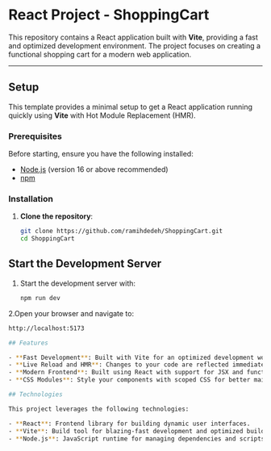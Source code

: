 # React Project - ShoppingCart

This repository contains a React application built with **Vite**, providing a fast and optimized development environment. The project focuses on creating a functional shopping cart for a modern web application.

---

## Setup

This template provides a minimal setup to get a React application running quickly using **Vite** with Hot Module Replacement (HMR).

### Prerequisites

Before starting, ensure you have the following installed:

- [Node.js](https://nodejs.org/) (version 16 or above recommended)
- [npm](https://www.npmjs.com/) 

### Installation

1. **Clone the repository**:
   ```bash
   git clone https://github.com/ramihdedeh/ShoppingCart.git
   cd ShoppingCart
## Start the Development Server

1. Start the development server with:
   ```bash
   npm run dev
2.Open your browser and navigate to:
   ```bash
http://localhost:5173

## Features

- **Fast Development**: Built with Vite for an optimized development workflow.
- **Live Reload and HMR**: Changes to your code are reflected immediately in the browser.
- **Modern Frontend**: Built using React with support for JSX and functional components.
- **CSS Modules**: Style your components with scoped CSS for better maintainability.

## Technologies

This project leverages the following technologies:

- **React**: Frontend library for building dynamic user interfaces.
- **Vite**: Build tool for blazing-fast development and optimized builds.
- **Node.js**: JavaScript runtime for managing dependencies and scripts.



